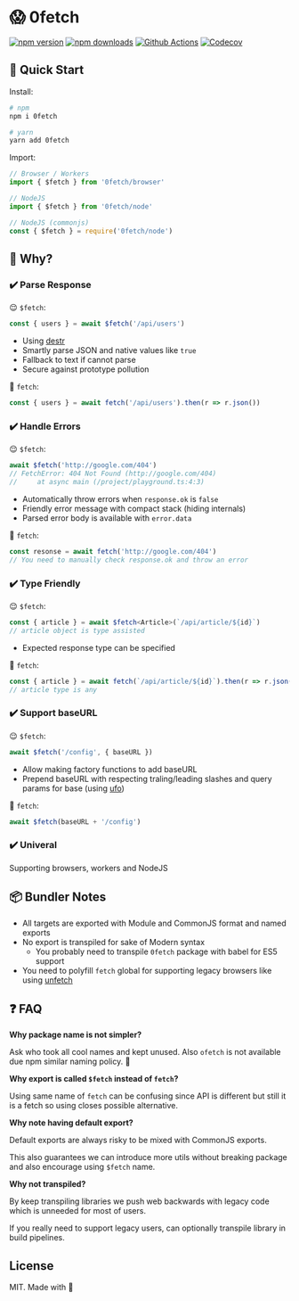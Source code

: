 # 😱 0fetch

[![npm version][npm-version-src]][npm-version-href]
[![npm downloads][npm-downloads-src]][npm-downloads-href]
[![Github Actions][github-actions-src]][github-actions-href]
[![Codecov][codecov-src]][codecov-href]

## 🚀 Quick Start

Install:

```bash
# npm
npm i 0fetch

# yarn
yarn add 0fetch
```

Import:

```js
// Browser / Workers
import { $fetch } from '0fetch/browser'

// NodeJS
import { $fetch } from '0fetch/node'

// NodeJS (commonjs)
const { $fetch } = require('0fetch/node')
```

## 🤔 Why?

### ✔️ Parse Response

😌 `$fetch`:

```js
const { users } = await $fetch('/api/users')
```

- Using [destr](https://github.com/nuxt-contrib/destr)
- Smartly parse JSON and native values like `true`
- Fallback to text if cannot parse
- Secure against prototype pollution

🥺 `fetch`:

```js
const { users } = await fetch('/api/users').then(r => r.json())
```

### ✔️ Handle Errors

😌 `$fetch`:

```ts
await $fetch('http://google.com/404')
// FetchError: 404 Not Found (http://google.com/404)
//     at async main (/project/playground.ts:4:3)
```

- Automatically throw errors when `response.ok` is `false`
- Friendly error message with compact stack (hiding internals)
- Parsed error body is available with `error.data`

🤷 `fetch`:

```js
const resonse = await fetch('http://google.com/404')
// You need to manually check response.ok and throw an error
```

### ✔️ Type Friendly

😌 `$fetch`:

```ts
const { article } = await $fetch<Article>(`/api/article/${id}`)
// article object is type assisted
```

- Expected response type can be specified

🥺 `fetch`:

```js
const { article } = await fetch(`/api/article/${id}`).then(r => r.json())
// article type is any
```

### ✔️ Support baseURL

😌 `$fetch`:

```js
await $fetch('/config', { baseURL })
```

- Allow making factory functions to add baseURL
- Prepend baseURL with respecting traling/leading slashes and query params for base (using [ufo](https://github.com/nuxt-contrib/ufo))

🤷 `fetch`:

```js
await $fetch(baseURL + '/config')
```

### ✔️ Univeral

Supporting browsers, workers and NodeJS

## 📦 Bundler Notes

- All targets are exported with Module and CommonJS format and named exports
- No export is transpiled for sake of Modern syntax
  - You probably need to transpile `0fetch` package with babel for ES5 support
- You need to polyfill `fetch` global for supporting legacy browsers like using [unfetch](https://github.com/developit/unfetch)

## ❓ FAQ

**Why package name is not simpler?**

Ask who took all cool names and kept unused. Also `ofetch` is not available due npm similar naming policy. 🤷

**Why export is called `$fetch` instead of `fetch`?**

Using same name of `fetch` can be confusing since API is different but still it is a fetch so using closes possible alternative.

**Why note having default export?**

Default exports are always risky to be mixed with CommonJS exports.

This also guarantees we can introduce more utils without breaking package and also encourage using `$fetch` name.

**Why not transpiled?**

By keep transpiling libraries we push web backwards with legacy code which is unneeded for most of users.

If you really need to support legacy users, can optionally transpile library in build pipelines.

## License

MIT. Made with 💖

<!-- Badges -->
[npm-version-src]: https://img.shields.io/npm/v/0fetch?style=flat-square
[npm-version-href]: https://npmjs.com/package/0fetch

[npm-downloads-src]: https://img.shields.io/npm/dm/0fetch?style=flat-square
[npm-downloads-href]: https://npmjs.com/package/0fetch

[github-actions-src]: https://img.shields.io/github/workflow/status/nuxt-contrib/0fetch/ci/main?style=flat-square
[github-actions-href]: https://github.com/nuxt-contrib/0fetch/actions?query=workflow%3Aci

[codecov-src]: https://img.shields.io/codecov/c/gh/nuxt-contrib/0fetch/main?style=flat-square
[codecov-href]: https://codecov.io/gh/nuxt-contrib/0fetch
